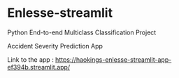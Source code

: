 # Enlesse-streamlit
Python End-to-end Multiclass Classification Project

Accident Severity Prediction App

Link to the app : https://haokings-enlesse-streamlit-app-ef394b.streamlit.app/
